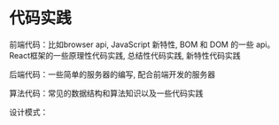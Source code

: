 # 代码实践

前端代码：比如browser api, JavaScript 新特性, BOM 和 DOM 的一些 api。
React框架的一些原理性代码实践, 总结性代码实践, 新特性代码实践

后端代码：一些简单的服务器的编写, 配合前端开发的服务器

算法代码：常见的数据结构和算法知识以及一些代码实践

设计模式：
